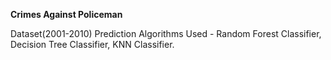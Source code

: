 **Crimes Against Policeman**

Dataset(2001-2010)
Prediction Algorithms Used - Random Forest Classifier, Decision Tree Classifier, KNN Classifier.
